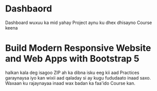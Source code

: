 # Dashbaord
Dashboard wuxuu ka mid yahay Project aynu ku dhex dhisayno Course keena
# Build Modern Responsive Website and Web Apps with Bootstrap 5
halkan kala deg isagoo ZIP ah ka dibna isku eeg kii aad Practices garaynaysa iyo kan wixii aad qaladay si ay kugu fududaato inaad saxo. Waxaan ku rajaynayaa inaad wax badan ka faa'ido Course kan.